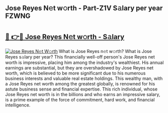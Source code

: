 ## Jose Reyes N𝚎t w𝚘rth - Part-Z1V S𝚊lary per year FZWNG

# <h2><a href="http://gc4phv.nevu.top/?p=Jose+Reyes">🔗 👉🔴 Jose Reyes N𝚎t w𝚘rth - S𝚊lary</a></h2>

[![Jose Reyes N𝚎t W𝚘rth](https://i.imgur.com/Oavwk0R.jpeg)](http://gc4phv.nevu.top/?p=Jose+Reyes)
What is Jose Reyes n𝚎t w𝚘rth? What is Jose Reyes s𝚊lary per year?
This financially well-off person's Jose Reyes net worth is impressive, placing him among the industry's wealthiest. His annual earnings are substantial, but they are overshadowed by Jose Reyes net worth, which is believed to be more significant due to his numerous business interests and valuable real estate holdings. This wealthy man, with a Jose Reyes net worth among the greatest globally, is renowned for his astute business sense and financial expertise. This rich individual, whose Jose Reyes net worth is in the billions and who earns an impressive salary, is a prime example of the force of commitment, hard work, and financial intelligence.
